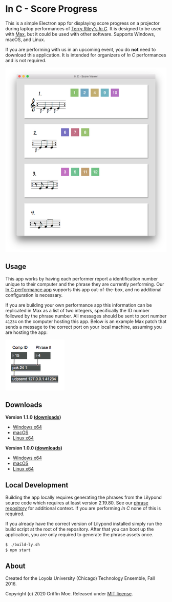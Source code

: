 # In C - Score Progress

This is a simple Electron app for displaying score progress on a projector
during laptop performances of [Terry Riley's *In C*][inC]. It is designed to be
used with [Max][max], but it could be used with other software.
Supports Windows, macOS, and Linux.

If you are performing with us in an upcoming event, you do **not** need to
download this application. It is intended for organizers of *In C* performances
and is not required.

![screenshot](img/screenshot.png "In C - In Action")

## Usage

This app works by having each performer report a identification number unique
to their computer and the phrase they are currently performing. Our
[In C performance app][inCApp] supports this app out-of-the-box, and no additional
configuration is necessary.

If you are building your own performance app this information can be replicated in
Max as a list of two integers, specifically the ID number followed by the
phrase number. All messages should be sent to port number `41234` on the
computer hosting this app. Below is an example Max patch that sends a message
to the correct port on your local machine, assuming you are hosting the app:

![max-patch](img/max-patch.png "Example Max patch for communicating with this app")

## Downloads

**Version 1.1.0 ([downloads][v1.1])**

* [Windows x64](https://github.com/loyola-university-tech-ensemble/in-c-score-progress/releases/download/v1.1.0/InCScoreProgress-win32-x64.zip)
* [macOS](https://github.com/loyola-university-tech-ensemble/in-c-score-progress/releases/download/v1.1.0/InCScoreProgress-macos-x64.dmg)
* [Linux x64](https://github.com/loyola-university-tech-ensemble/in-c-score-progress/releases/download/v1.1.0/InCScoreProgress-linux-x64.zip)

**Version 1.0.0 ([downloads][v1])**

* [Windows x64](https://github.com/gmoe/in-c-score-progress/releases/download/v1.0.0/InCScoreProgress-win32-x64.zip)
* [macOS](https://github.com/gmoe/in-c-score-progress/releases/download/v1.0.0/ScoreProgressMacOS.dmg)
* [Linux x64](https://github.com/gmoe/in-c-score-progress/releases/download/v1.0.0/InCScoreProgress-linux-x64.zip)

## Local Development

Building the app locally requires generating the phrases from the Lilypond source code
which requires at least version 2.19.80. See our [phrase repository][phrases] for additional
context. If you are performing *In C* none of this is required.

If you already have the correct version of Lilypond installed simply run the build script
at the root of the repository. After that you can boot up the application, you are only
required to generate the phrase assets once.

```sh
$ ./build-ly.sh
$ npm start
```

## About

Created for the Loyola University (Chicago) Technology Ensemble, Fall 2016.

Copyright (c) 2020 Griffin Moe. Released under [MIT license](LICENSE.md).

[inC]: https://en.wikipedia.org/wiki/In_C
[inCApp]: https://github.com/loyola-university-tech-ensemble/InC
[max]: https://cycling74.com/max7/
[v1]: https://github.com/gmoe/in-c-score-progress/releases/tag/v1.0.0
[v1.1]: https://github.com/gmoe/in-c-score-progress/releases/tag/v1.1.0
[phrases]: https://github.com/loyola-university-tech-ensemble/in-c-phrases-ly
